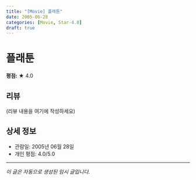 ```yaml
---
title: "[Movie] 플래툰"
date: 2005-06-28
categories: [Movie, Star-4.0]
draft: true
---
```


# 플래툰

**평점:** ★ 4.0

## 리뷰

(리뷰 내용을 여기에 작성하세요)

## 상세 정보

- 관람일: 2005년 06월 28일
- 개인 평점: 4.0/5.0

---

*이 글은 자동으로 생성된 임시 글입니다.*
